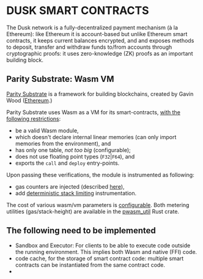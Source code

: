 # DUSK SMART CONTRACTS

The Dusk network is a fully-decentralized payment mechanism (à la Ethereum): like Ethereum it is account-based but unlike Ethereum smart contracts, it keeps current balances encrypted, and and exposes methods to deposit, transfer and withdraw funds to/from accounts through cryptographic proofs: it uses zero-knowledge (ZK) proofs as an important building block.

## Parity Substrate: Wasm VM

[Parity Substrate](https://www.parity.io/substrate/) is a framework for building blockchains, created by Gavin Wood ([Ethereum](https://ethereum.github.io/yellowpaper/paper.pdf).) 

Parity Substrate uses Wasm as a VM for its smart-contracts, [with the following restrictions](https://github.com/paritytech/substrate/blob/master/srml/contracts/src/wasm/prepare.rs#L341-L344):

* be a valid Wasm module,
* which doesn't declare internal linear memories (can only import memories from the environment), and
* has only one table, *not too big* (configurable);
* does not use floating point types (`F32`|`F64`), and
* exports the `call` and `deploy` entry-points.

Upon passing these verifications, the module is instrumented as following:

* gas counters are injected (described [here](https://github.com/paritytech/wasm-utils/blob/master/src/gas/mod.rs#L389-L422)),
* add [deterministic stack limiting](https://wiki.parity.io/WebAssembly-StackHeight) instrumentation. 

The cost of various wasm/vm parameters is [configurable](https://github.com/paritytech/substrate/blob/master/srml/contracts/src/lib.rs#L893-L954). Both metering utilities (gas/stack-height) are available in the [pwasm_util](https://crates.io/crates/pwasm-utils) Rust crate.

## The following need to be implemented


* Sandbox and Executor: For clients to be able to execute code outside the running environment. This implies both Wasm and native (FFI) code.
* code cache, for the storage of smart contract code: multiple smart contracts can be instantiated from the same contract code.
* 




